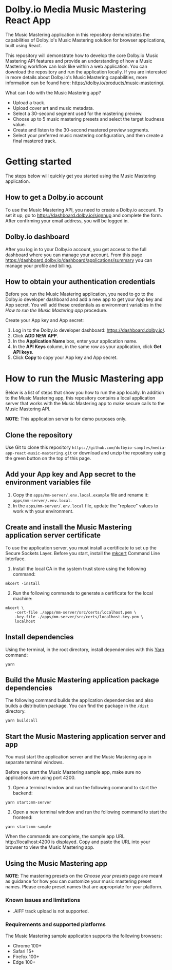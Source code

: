 # Dolby.io Media Music Mastering React App

The Music Mastering application in this repository demonstrates the capabilities of Dolby.io's Music Mastering solution for browser applications, built using React.

This repository will demonstrate how to develop the core Dolby.io Music Mastering API features and provide an understanding of how a Music Mastering workflow can look like within a web application. You can download the repository and run the application locally. If you are interested in more details about Dolby.io's Music Mastering capabilities, more information can be found here: https://dolby.io/products/music-mastering/.

What can I do with the Music Mastering app?

- Upload a track.
- Upload cover art and music metadata.
- Select a 30-second segment used for the mastering preview.
- Choose up to 5 music mastering presets and select the target loudness value.
- Create and listen to the 30-second mastered preview segments.
- Select your preferred music mastering configuration, and then create a final mastered track.

# Getting started

The steps below will quickly get you started using the Music Mastering application.

## How to get a Dolby.io account

To use the Music Mastering API, you need to create a Dolby.io account. To set it up, go to https://dashboard.dolby.io/signnup and complete the form. After confirming your email address, you will be logged in.

## Dolby.io dashboard

After you log in to your Dolby.io account, you get access to the full dashboard where you can manage your account. From this page https://dashboard.dolby.io/dashboard/applications/summary you can manage your profile and billing.

## How to obtain your authentication credentials

Before you run the Music Mastering application, you need to go to the Dolby.io developer dashboard and add a new app to get your App key and App secret. You will add these credentials as environment variables in the _How to run the Music Mastering app_ procedure.

Create your App key and App secret:

1. Log in to the Dolby.io developer dashboard: https://dashboard.dolby.io/.
2. Click **ADD NEW APP**.
3. In the **Application Name** box, enter your application name.
4. In the **API Keys** column, in the same row as your application, click **Get API keys**.
5. Click **Copy** to copy your App key and App secret.

# How to run the Music Mastering app

Below is a list of steps that show you how to run the app locally. In addition to the Music Mastering app, this repository contains a local application server that works with the Music Mastering app to make secure calls to the Music Mastering API. 

**NOTE**: This application server is for demo purposes only. 

## Clone the repository

Use Git to clone this repository `https://github.com/dolbyio-samples/media-app-react-music-mastering.git` or download and unzip the repository using the green button on the top of this page.

## Add your App key and App secret to the environment variables file

1. Copy the `apps/mm-server/.env.local.example` file and rename it: `apps/mm-server/.env.local`.
2. In the `apps/mm-server/.env.local` file, update the "replace" values to work with your environment.

## Create and install the Music Mastering application server certificate

To use the application server, you must install a certificate to set up the Secure Sockets Layer. 
Before you start, install the [mkcert](https://github.com/FiloSottile/mkcert) Command Line Interface.

1. Install the local CA in the system trust store using the following command:

```shell
mkcert -install
```

2. Run the following commands to generate a certificate for the local machine:

```shell
mkcert \
    -cert-file ./apps/mm-server/src/certs/localhost.pem \
    -key-file ./apps/mm-server/src/certs/localhost-key.pem \
    localhost
```

## Install dependencies

Using the terminal, in the root directory, install dependencies with this [Yarn](https://yarnpkg.com/) command:

```shell
yarn
```

## Build the Music Mastering application package dependencies

The following command builds the application dependencies and also builds a distribution package. You can find the package in the `/dist` directory.

```shell
yarn build:all
```

## Start the Music Mastering application server and app

You must start the application server and the Music Mastering app in separate terminal windows.

Before you start the Music Mastering sample app, make sure no applications are using port 4200.

1. Open a terminal window and run the following command to start the backend:

```shell
yarn start:mm-server
```

2. Open a new terminal window and run the following command to start the frontend:

```shell
yarn start:mm-sample
```

When the commands are complete, the sample app URL http://localhost:4200 is displayed. Copy and paste the URL into your browser to view the Music Mastering app.

## Using the Music Mastering app

**NOTE**: The mastering presets on the _Choose your presets_ page are meant as guidance for how you can customize your music mastering preset names. Please create preset names that are appropriate for your platform.

### Known issues and limitations

- .AIFF track upload is not supported.

### Requirements and supported platforms

The Music Mastering sample application supports the following browsers:

- Chrome 100+
- Safari 15+
- Firefox 100+
- Edge 100+
